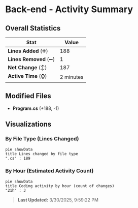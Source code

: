 # Back-end - Activity Summary 

## Overall Statistics

| Stat                   | Value                                                             |
| ---------------------- | ----------------------------------------------------------------- |
| **Lines Added** (➕)   | 188                                          |
| **Lines Removed** (➖) | 1                                        |
| **Net Change** (↕)    | 187                |
| **Active Time** (⌚)   | 2 minutes |


## Modified Files
- **Program.cs** (+188, -1)

## Visualizations

### By File Type (Lines Changed)

```mermaid
pie showData
title Lines changed by file type
".cs" : 189
```

### By Hour (Estimated Activity Count)

```mermaid
pie showData
title Coding activity by hour (count of changes)
"21h" : 3
```


> **Last Updated:** 3/30/2025, 9:59:22 PM